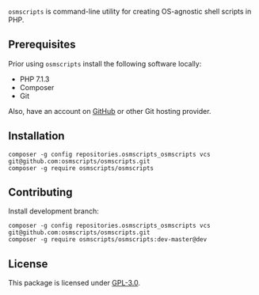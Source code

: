 `osmscripts` is command-line utility for creating OS-agnostic shell scripts in PHP.

## Prerequisites ##

Prior using `osmscripts` install the following software locally:

* PHP 7.1.3
* Composer
* Git

Also, have an account on [GitHub](https://github.com/) or other Git hosting provider.

## Installation ##

	composer -g config repositories.osmscripts_osmscripts vcs git@github.com:osmscripts/osmscripts.git
	composer -g require osmscripts/osmscripts

## Contributing ##

Install development branch:

	composer -g config repositories.osmscripts_osmscripts vcs git@github.com:osmscripts/osmscripts.git
	composer -g require osmscripts/osmscripts:dev-master@dev

## License ##

This package is licensed under [GPL-3.0](/LICENSE.md).